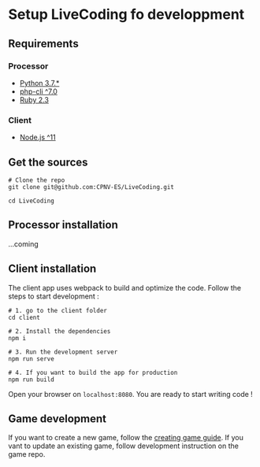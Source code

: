 # Setup LiveCoding fo developpment

## Requirements

### Processor
* [Python 3.7.*](https://www.python.org)
* [php-cli ^7.0](http://php.net)
* [Ruby 2.3](https://www.ruby-lang.org/)

### Client
* [Node.js ^11](https://nodejs.org/en/)

## Get the sources

```shell
# Clone the repo
git clone git@github.com:CPNV-ES/LiveCoding.git

cd LiveCoding
```

## Processor installation

...coming

## Client installation

The client app uses webpack to build and optimize the code.
Follow the steps to start development :

```shell
# 1. go to the client folder
cd client

# 2. Install the dependencies
npm i

# 3. Run the development server
npm run serve

# 4. If you want to build the app for production
npm run build
```

Open your browser on `localhost:8080`. You are ready to start writing code !

## Game development

If you want to create a new game, follow the [creating game guide](./README.md).
If you vant to update an existing game, follow development instruction on the game repo.